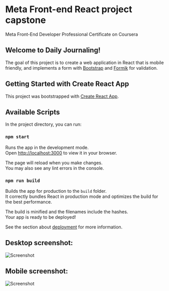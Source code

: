 # Meta Front-end React project capstone
Meta Front-End Developer Professional Certificate on Coursera

## Welcome to Daily Journaling!

The goal of this project is to create a web application in React that is mobile friendly, and implements a form with [Bootstrap](https://getbootstrap.com/) and [Formik](https://www.npmjs.com/package/formik) for validation.

## Getting Started with Create React App

This project was bootstrapped with [Create React App](https://github.com/facebook/create-react-app).

## Available Scripts

In the project directory, you can run:

### `npm start`

Runs the app in the development mode.\
Open [http://localhost:3000](http://localhost:3000) to view it in your browser.

The page will reload when you make changes.\
You may also see any lint errors in the console.

### `npm run build`

Builds the app for production to the `build` folder.\
It correctly bundles React in production mode and optimizes the build for the best performance.

The build is minified and the filenames include the hashes.\
Your app is ready to be deployed!

See the section about [deployment](https://facebook.github.io/create-react-app/docs/deployment) for more information.

## Desktop screenshot:
![Screenshot](https://raw.githubusercontent.com/mykesoft/meta-front-end-react-project-capstone/main/public/screen_desktop.png.png?raw=true "Title")

## Mobile screenshot:
![Screenshot](https://raw.githubusercontent.com/mykesoft/meta-front-end-react-project-capstone/main/public/screen_mobile.png.png?raw=true "Title")